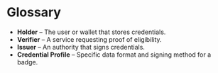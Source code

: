 # Glossary

- **Holder** – The user or wallet that stores credentials.
- **Verifier** – A service requesting proof of eligibility.
- **Issuer** – An authority that signs credentials.
- **Credential Profile** – Specific data format and signing method for a badge.
